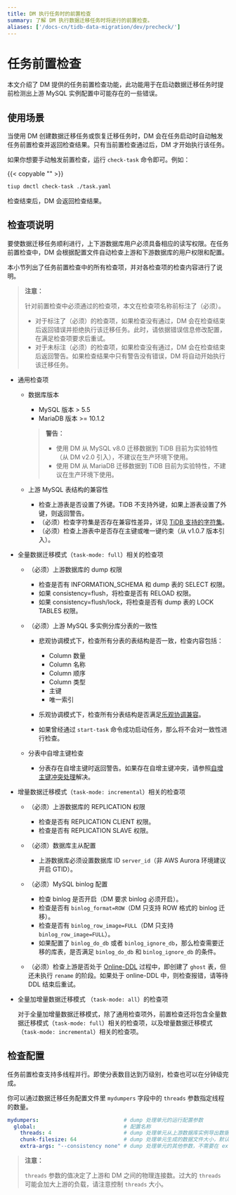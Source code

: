 ```yaml
---
title: DM 执行任务时的前置检查
summary: 了解 DM 执行数据迁移任务时将进行的前置检查。
aliases: ['/docs-cn/tidb-data-migration/dev/precheck/']
---
```


# 任务前置检查

本文介绍了 DM 提供的任务前置检查功能，此功能用于在启动数据迁移任务时提前检测出上游 MySQL 实例配置中可能存在的一些错误。

## 使用场景

当使用 DM 创建数据迁移任务或恢复迁移任务时，DM 会在任务启动时自动触发任务前置检查并返回检查结果。只有当前置检查通过后，DM 才开始执行该任务。

如果你想要手动触发前置检查，运行 `check-task` 命令即可。例如：

{{< copyable "" >}}

```bash
tiup dmctl check-task ./task.yaml
```

检查结束后，DM 会返回检查结果。

## 检查项说明

要使数据迁移任务顺利进行，上下游数据库用户必须具备相应的读写权限。在任务前置检查中，DM 会根据配置文件自动检查上游和下游数据库的用户权限和配置。

本小节列出了任务前置检查中的所有检查项，并对各检查项的检查内容进行了说明。

> **注意：**
>
> 针对前置检查中必须通过的检查项，本文在检查项名称前标注了（必须）。
>
> + 对于标注了（必须）的检查项，如果检查没有通过，DM 会在检查结束后返回错误并拒绝执行该迁移任务。此时，请依据错误信息修改配置，在满足检查项要求后重试。
> + 对于未标注（必须）的检查项，如果检查没有通过，DM 会在检查结束后返回警告。如果检查结果中只有警告没有错误，DM 将自动开始执行该迁移任务。

- 通用检查项

    + 数据库版本

        - MySQL 版本 > 5.5
        - MariaDB 版本 >= 10.1.2

        > **警告：**
        >
        > - 使用 DM 从 MySQL v8.0 迁移数据到 TiDB 目前为实验特性（从 DM v2.0 引入），不建议在生产环境下使用。
        > - 使用 DM 从 MariaDB 迁移数据到 TiDB 目前为实验特性，不建议在生产环境下使用。

    + 上游 MySQL 表结构的兼容性

        - 检查上游表是否设置了外键。TiDB 不支持外键，如果上游表设置了外键，则返回警告。
        - （必须）检查字符集是否存在兼容性差异，详见 [TiDB 支持的字符集](/character-set-and-collation.md)。
        - （必须）检查上游表中是否存在主键或唯一键约束（从 v1.0.7 版本引入）。

- 全量数据迁移模式（`task-mode: full`）相关的检查项

    + （必须）上游数据库的 dump 权限

        - 检查是否有 INFORMATION_SCHEMA 和 dump 表的 SELECT 权限。
        - 如果 consistency=flush，将检查是否有 RELOAD 权限。
        - 如果 consistency=flush/lock，将检查是否有 dump 表的 LOCK TABLES 权限。

    + （必须）上游 MySQL 多实例分库分表的一致性

        + 悲观协调模式下，检查所有分表的表结构是否一致，检查内容包括：

            - Column 数量
            - Column 名称
            - Column 顺序
            - Column 类型
            - 主键
            - 唯一索引

        + 乐观协调模式下，检查所有分表结构是否满足[乐观协调兼容](https://github.com/pingcap/tiflow/blob/master/dm/docs/RFCS/20191209_optimistic_ddl.md#modifying-column-types)。

        + 如果曾经通过 `start-task` 命令成功启动任务，那么将不会对一致性进行检查。

    + 分表中自增主键检查

        - 分表存在自增主键时返回警告。如果存在自增主键冲突，请参照[自增主键冲突处理](/dm/shard-merge-best-practices.md#自增主键冲突处理)解决。

- 增量数据迁移模式（`task-mode: incremental`）相关的检查项

    + （必须）上游数据库的 REPLICATION 权限

        - 检查是否有 REPLICATION CLIENT 权限。
        - 检查是否有 REPLICATION SLAVE 权限。

    + （必须）数据库主从配置

        - 上游数据库必须设置数据库 ID `server_id`（非 AWS Aurora 环境建议开启 GTID）。

    + （必须）MySQL binlog 配置

        - 检查 binlog 是否开启（DM 要求 binlog 必须开启）。
        - 检查是否有 `binlog_format=ROW`（DM 只支持 ROW 格式的 binlog 迁移）。
        - 检查是否有 `binlog_row_image=FULL`（DM 只支持 `binlog_row_image=FULL`）。
        - 如果配置了 `binlog_do_db` 或者 `binlog_ignore_db`，那么检查需要迁移的库表，是否满足 `binlog_do_db` 和 `binlog_ignore_db` 的条件。

    + （必须）检查上游是否处于 [Online-DDL](/dm/feature-online-ddl.md) 过程中，即创建了 `ghost` 表，但还未执行 `rename` 的阶段。如果处于 online-DDL 中，则检查报错，请等待 DDL 结束后重试。

- 全量加增量数据迁移模式 （`task-mode: all`）的检查项

    对于全量加增量数据迁移模式，除了通用检查项外，前置检查还将包含全量数据迁移模式（`task-mode: full`）相关的检查项，以及增量数据迁移模式（`task-mode: incremental`）相关的检查项。

## 检查配置

任务前置检查支持多线程并行。即使分表数目达到万级别，检查也可以在分钟级完成。

你可以通过数据迁移任务配置文件里 `mydumpers` 字段中的 `threads` 参数指定线程的数量。

```yaml
mydumpers:                           # dump 处理单元的运行配置参数
  global:                            # 配置名称
    threads: 4                       # dump 处理单元从上游数据库实例导出数据和执行前置检查时访问上游的线程数量，默认值为 4
    chunk-filesize: 64               # dump 处理单元生成的数据文件大小，默认值为 64，单位为 MB
    extra-args: "--consistency none" # dump 处理单元的其他参数，不需要在 extra-args 中配置 table-list，DM 会自动生成
```

> **注意：**
>
> `threads` 参数的值决定了上游和 DM 之间的物理连接数。过大的 `threads` 可能会加大上游的负载，请注意控制 `threads` 大小。